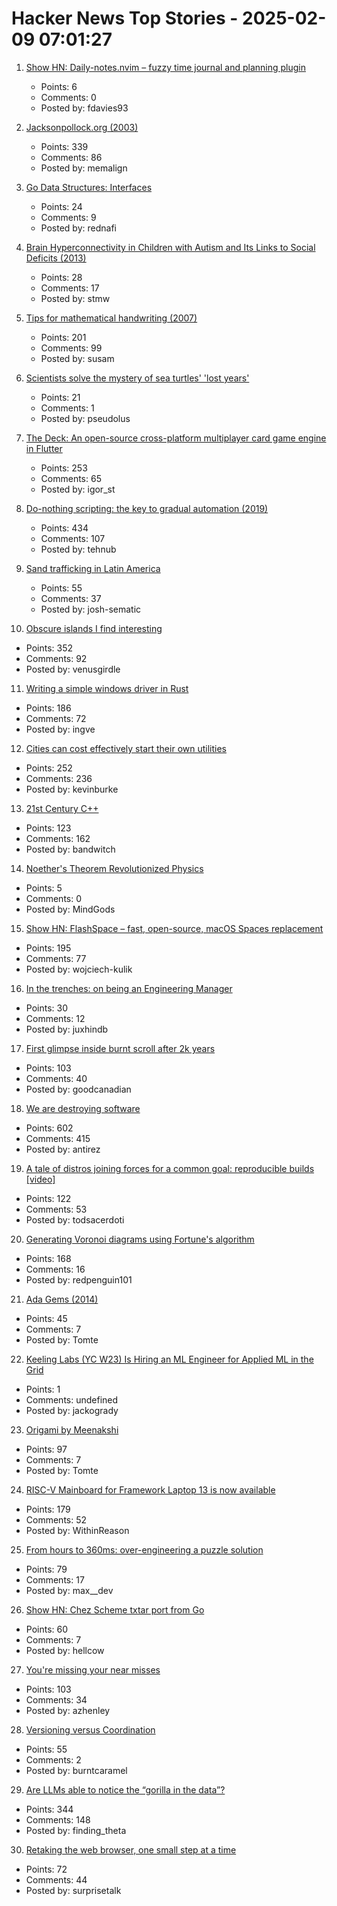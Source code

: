 # Hacker News Top Stories - 2025-02-09 07:01:27

1. [Show HN: Daily-notes.nvim – fuzzy time journal and planning plugin](https://github.com/fdavies93/daily-notes.nvim)
   - Points: 6
   - Comments: 0
   - Posted by: fdavies93

2. [Jacksonpollock.org (2003)](https://jacksonpollock.org/)
   - Points: 339
   - Comments: 86
   - Posted by: memalign

3. [Go Data Structures: Interfaces](https://research.swtch.com/interfaces)
   - Points: 24
   - Comments: 9
   - Posted by: rednafi

4. [Brain Hyperconnectivity in Children with Autism and Its Links to Social Deficits (2013)](https://www.cell.com/cell-reports/fulltext/S2211-1247(13)00570-6)
   - Points: 28
   - Comments: 17
   - Posted by: stmw

5. [Tips for mathematical handwriting (2007)](https://johnkerl.org/doc/ortho/ortho.html)
   - Points: 201
   - Comments: 99
   - Posted by: susam

6. [Scientists solve the mystery of sea turtles' 'lost years'](https://phys.org/news/2025-02-scientists-mystery-sea-turtles-lost.html)
   - Points: 21
   - Comments: 1
   - Posted by: pseudolus

7. [The Deck: An open-source cross-platform multiplayer card game engine in Flutter](https://github.com/xajik/thedeck)
   - Points: 253
   - Comments: 65
   - Posted by: igor_st

8. [Do-nothing scripting: the key to gradual automation (2019)](https://blog.danslimmon.com/2019/07/15/do-nothing-scripting-the-key-to-gradual-automation/)
   - Points: 434
   - Comments: 107
   - Posted by: tehnub

9. [Sand trafficking in Latin America](https://insightcrime.org/news/the-mafias-behind-sand-trafficking-in-latin-america/)
   - Points: 55
   - Comments: 37
   - Posted by: josh-sematic

10. [Obscure islands I find interesting](https://amanvir.com/obscure-islands)
   - Points: 352
   - Comments: 92
   - Posted by: venusgirdle

11. [Writing a simple windows driver in Rust](https://scorpiosoftware.net/2025/02/08/writing-a-simple-driver-in-rust/)
   - Points: 186
   - Comments: 72
   - Posted by: ingve

12. [Cities can cost effectively start their own utilities](https://kevin.burke.dev/kevin/norcal-cities-new-utility/)
   - Points: 252
   - Comments: 236
   - Posted by: kevinburke

13. [21st Century C++](https://cacm.acm.org/blogcacm/21st-century-c/)
   - Points: 123
   - Comments: 162
   - Posted by: bandwitch

14. [Noether's Theorem Revolutionized Physics](https://www.quantamagazine.org/how-noethers-theorem-revolutionized-physics-20250207/)
   - Points: 5
   - Comments: 0
   - Posted by: MindGods

15. [Show HN: FlashSpace – fast, open-source, macOS Spaces replacement](https://github.com/wojciech-kulik/FlashSpace)
   - Points: 195
   - Comments: 77
   - Posted by: wojciech-kulik

16. [In the trenches: on being an Engineering Manager](https://blog.digital-horror.com/blog/in-the-trenches-what-it-means-to-be-an-engineering-manager/)
   - Points: 30
   - Comments: 12
   - Posted by: juxhindb

17. [First glimpse inside burnt scroll after 2k years](https://www.bbc.co.uk/news/articles/c5yvrq7dyg6o)
   - Points: 103
   - Comments: 40
   - Posted by: goodcanadian

18. [We are destroying software](https://antirez.com/news/145)
   - Points: 602
   - Comments: 415
   - Posted by: antirez

19. [A tale of distros joining forces for a common goal: reproducible builds [video]](https://video.fosdem.org/2025/h1302/fosdem-2025-6479-a-tale-of-several-distros-joining-forces-for-a-common-goal-reproducible-builds.av1.webm)
   - Points: 122
   - Comments: 53
   - Posted by: todsacerdoti

20. [Generating Voronoi diagrams using Fortune's algorithm](https://redpenguin101.github.io/html/posts/2025_01_21_voronoi.html)
   - Points: 168
   - Comments: 16
   - Posted by: redpenguin101

21. [Ada Gems (2014)](https://www.adacore.com/gems)
   - Points: 45
   - Comments: 7
   - Posted by: Tomte

22. [Keeling Labs (YC W23) Is Hiring an ML Engineer for Applied ML in the Grid](https://www.keelinglabs.com/jobs)
   - Points: 1
   - Comments: undefined
   - Posted by: jackogrady

23. [Origami by Meenakshi](https://origamee.net/)
   - Points: 97
   - Comments: 7
   - Posted by: Tomte

24. [RISC-V Mainboard for Framework Laptop 13 is now available](https://frame.work/gb/en/blog/risc-v-mainboard-for-framework-laptop-13-is-now-available)
   - Points: 179
   - Comments: 52
   - Posted by: WithinReason

25. [From hours to 360ms: over-engineering a puzzle solution](https://blog.danielh.cc/blog/puzzle)
   - Points: 79
   - Comments: 17
   - Posted by: max__dev

26. [Show HN: Chez Scheme txtar port from Go](https://git.sr.ht/~egtann/txtar/)
   - Points: 60
   - Comments: 7
   - Posted by: hellcow

27. [You're missing your near misses](https://surfingcomplexity.blog/2025/02/01/youre-missing-your-near-misses/)
   - Points: 103
   - Comments: 34
   - Posted by: azhenley

28. [Versioning versus Coordination](https://brooker.co.za/blog/2025/02/04/versioning.html)
   - Points: 55
   - Comments: 2
   - Posted by: burntcaramel

29. [Are LLMs able to notice the “gorilla in the data”?](https://chiraaggohel.com/posts/llms-eda/)
   - Points: 344
   - Comments: 148
   - Posted by: finding_theta

30. [Retaking the web browser, one small step at a time](https://andregarzia.com/2025/02/retaking-the-web-browser-one-small-step-at-a-time.html)
   - Points: 72
   - Comments: 44
   - Posted by: surprisetalk

